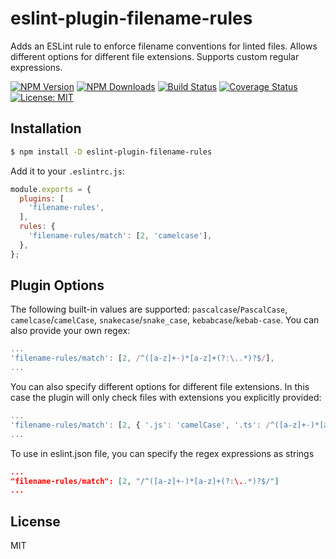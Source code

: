 # eslint-plugin-filename-rules

Adds an ESLint rule to enforce filename conventions for linted files. Allows different options for different file extensions. Supports custom regular expressions.

[![NPM Version][npm-image]][npm-url]
[![NPM Downloads][downloads-image]][downloads-url]
[![Build Status][travis-image]][travis-url]
[![Coverage Status][coverage-image]][coverage-url]
[![License: MIT][license-image]][license-url]


## Installation

```bash
$ npm install -D eslint-plugin-filename-rules
```

Add it to your `.eslintrc.js`:

```js
module.exports = {
  plugins: [
    'filename-rules',
  ],
  rules: {
    'filename-rules/match': [2, 'camelcase'],
  },
};
```

## Plugin Options

The following built-in values are supported: `pascalcase`/`PascalCase`, `camelcase`/`camelCase`, `snakecase`/`snake_case`, `kebabcase`/`kebab-case`. You can also provide your own regex:

```js
...
'filename-rules/match': [2, /^([a-z]+-)*[a-z]+(?:\..*)?$/],
...
```

You can also specify different options for different file extensions. In this case the plugin will only check files with extensions you explicitly provided:

```js
...
'filename-rules/match': [2, { '.js': 'camelCase', '.ts': /^([a-z]+-)*[a-z]+(?:\..*)?$/ }],
...
```

To use in eslint.json file, you can specify the regex expressions as strings
```json
...
"filename-rules/match": [2, "/^([a-z]+-)*[a-z]+(?:\..*)?$/"]
...
```

## License

MIT

[npm-image]: https://img.shields.io/npm/v/eslint-plugin-filename-rules.svg?style=flat-square
[npm-url]: https://npmjs.org/package/eslint-plugin-filename-rules
[downloads-image]: https://img.shields.io/npm/dm/eslint-plugin-filename-rules.svg?style=flat-square
[downloads-url]: https://npmjs.org/package/eslint-plugin-filename-rules
[travis-image]: https://img.shields.io/travis/dolsem/eslint-plugin-filename-rules.svg?style=flat-square
[travis-url]: https://travis-ci.org/dolsem/eslint-plugin-filename-rules
[coverage-image]: https://img.shields.io/coveralls/dolsem/eslint-plugin-filename-rules.svg?style=flat-square
[coverage-url]: https://coveralls.io/github/dolsem/eslint-plugin-filename-rules?branch=master
[license-image]: https://img.shields.io/badge/License-MIT-blue.svg?style=flat-square
[license-url]: https://opensource.org/licenses/MIT
